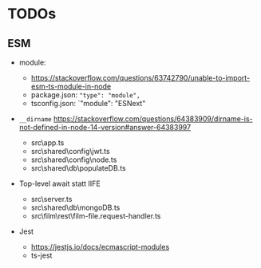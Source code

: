 # TODOs

## ESM

- module:

  - https://stackoverflow.com/questions/63742790/unable-to-import-esm-ts-module-in-node
  - package.json: `"type": "module",`
  - tsconfig.json: `"module": "ESNext"

- `__dirname` https://stackoverflow.com/questions/64383909/dirname-is-not-defined-in-node-14-version#answer-64383997

  - src\app.ts
  - src\shared\config\jwt.ts
  - src\shared\config\node.ts
  - src\shared\db\populateDB.ts

- Top-level await statt IIFE
  - src\server.ts
  - src\shared\db\mongoDB.ts
  - src\film\rest\film-file.request-handler.ts
- Jest
  - https://jestjs.io/docs/ecmascript-modules
  - ts-jest
